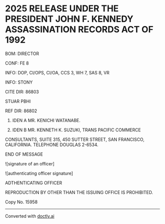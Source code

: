 # 2025 RELEASE UNDER THE PRESIDENT JOHN F. KENNEDY ASSASSINATION RECORDS ACT OF 1992

BOM: DIRECTOR

CONF: FE 8

INFO: DOP, CI/OPS, CI/OA, CCS 3, WH 7, SAS 8, VR

INFO: STONY

CITE DIR: 86803

STUAR PBHI

REF DIR: 86802

1. IDEN A MR. KENICHI WATANABE.

2. IDEN B MR. KENNETH K. SUZUKI, TRANS PACIFIC COMMERCE

CONSULTANTS, SUITE 315, 450 SUTTER STREET, SAN FRANCISCO, CALIFORNIA. TELEPHONE DOUGLAS 2-6534.

END OF MESSAGE

![signature of an officer]

![authenticating officer signature]

ADTHENTICATING OFFICER

REPRODUCTION BY OTHER THAN THE ISSUING OFFICE IS PROHIBITED.

Copy No.
15958


---
Converted with [doctly.ai](https://doctly.ai)
